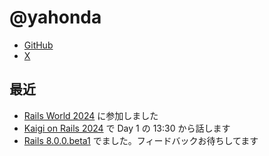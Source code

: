 # @yahonda

- [GitHub](https://github.com/yahonda)
- [X](https://twitter.com/yahonda)

## 最近

- [Rails World 2024](https://rubyonrails.org/world/2024) に参加しました
- [Kaigi on Rails 2024](https://kaigionrails.org/2024/talks/yahonda/) で Day 1 の 13:30 から話します
- [Rails 8.0.0.beta1](https://rubyonrails.org/2024/9/27/rails-8-beta1-no-paas-required) でました。フィードバックお待ちしてます
